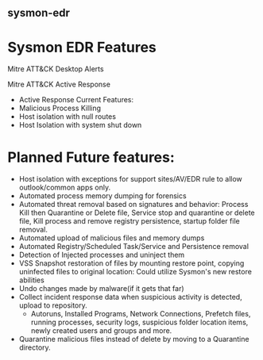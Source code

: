 ## sysmon-edr

# Sysmon EDR Features
Mitre ATT&CK Desktop Alerts

Mitre ATT&CK Active Response
* Active Response Current Features:
* Malicious Process Killing
* Host isolation with null routes
* Host Isolation with system shut down

# Planned Future features:
* Host isolation with exceptions for support sites/AV/EDR rule to allow outlook/common apps only.
* Automated process memory dumping for forensics
* Automated threat removal based on signatures and behavior: Process Kill then Quarantine or Delete file, Service stop and quarantine or delete file, Kill process and remove registry persistence, startup folder file removal.
* Automated upload of malicious files and memory dumps
* Automated Registry/Scheduled Task/Service and Persistence removal
* Detection of Injected processes and uninject them
* VSS Snapshot restoration of files by mounting restore point, copying uninfected files to original location: Could utilize Sysmon's new restore abilities
* Undo changes made by malware(if it gets that far)
* Collect incident response data when suspicious activity is detected, upload to repository.
	* Autoruns, Installed Programs, Network Connections, Prefetch files, running processes, security logs, suspicious folder location items, newly created users and groups and more.
* Quarantine malicious files instead of delete by moving to a Quarantine directory.
